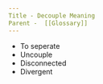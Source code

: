 ```yaml
---
Title - Decouple Meaning
Parent -  [[Glossary]]
---
```

- To seperate
- Uncouple
- Disconnected
- Divergent